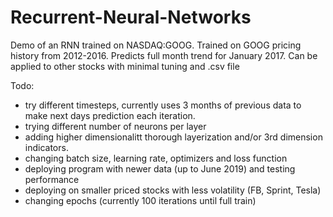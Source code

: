 # Recurrent-Neural-Networks
Demo of an RNN trained on NASDAQ:GOOG.
Trained on GOOG pricing history from 2012-2016.
Predicts full month trend for January 2017.
Can be applied to other stocks with minimal tuning and .csv file

Todo:
- try different timesteps, currently uses 3 months of previous data to make next days prediction each iteration.
- trying different number of neurons per layer
- adding higher dimensionalitt thorough layerization and/or 3rd dimension indicators.
- changing batch size, learning rate, optimizers and loss function
- deploying program with newer data (up to June 2019) and testing performance
- deploying on smaller priced stocks with less volatility (FB, Sprint, Tesla)
- changing epochs (currently 100 iterations until full train)
